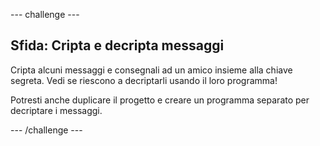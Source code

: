 \--- challenge \---

## Sfida: Cripta e decripta messaggi

Cripta alcuni messaggi e consegnali ad un amico insieme alla chiave segreta. Vedi se riescono a decriptarli usando il loro programma!

Potresti anche duplicare il progetto e creare un programma separato per decriptare i messaggi.

\--- /challenge \---